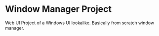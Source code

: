 # Window Manager Project
Web UI Project of a Windows UI lookalike. Basically from scratch window manager. 

